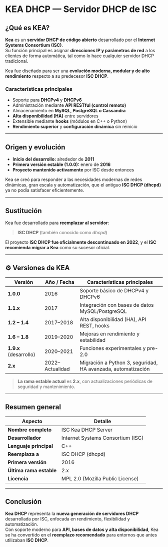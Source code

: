 #  KEA DHCP — Servidor DHCP de ISC

##  ¿Qué es KEA?

**Kea** es un **servidor DHCP de código abierto** desarrollado por el **Internet Systems Consortium (ISC)**.  
Su función principal es asignar **direcciones IP y parámetros de red** a los clientes de forma automática, tal como lo hace cualquier servidor DHCP tradicional.

Kea fue diseñado para ser una **evolución moderna, modular y de alto rendimiento** respecto a su predecesor **ISC DHCP**.

###  Características principales

- Soporte para **DHCPv4** y **DHCPv6**  
- Administración mediante **API RESTful (control remoto)**  
- Almacenamiento en **MySQL, PostgreSQL o Cassandra**  
- **Alta disponibilidad (HA)** entre servidores  
- Extensible mediante **hooks** (módulos en C++ o Python)  
- **Rendimiento superior** y **configuración dinámica** sin reinicio

---

##  Origen y evolución

- **Inicio del desarrollo:** alrededor de **2011**  
- **Primera versión estable (1.0.0):** enero de **2016**  
- **Proyecto mantenido activamente** por ISC desde entonces  

Kea se creó para responder a las necesidades modernas de redes dinámicas, gran escala y automatización, que el antiguo **ISC DHCP (dhcpd)** ya no podía satisfacer eficientemente.

---

##  Sustitución

Kea fue desarrollado para **reemplazar al servidor**:

> **ISC DHCP** (también conocido como *dhcpd*)

El proyecto **ISC DHCP fue oficialmente descontinuado en 2022**, y el **ISC recomienda migrar a Kea** como su sucesor oficial.

---

## ⚙️ Versiones de KEA

| Versión | Año / Fecha | Características principales |
|----------|--------------|------------------------------|
| **1.0.0** | 2016 | Soporte básico de DHCPv4 y DHCPv6 |
| **1.1.x** | 2017 | Integración con bases de datos MySQL/PostgreSQL |
| **1.2 – 1.4** | 2017–2018 | Alta disponibilidad (HA), API REST, hooks |
| **1.6 – 1.8** | 2019–2020 | Mejoras en rendimiento y estabilidad |
| **1.9.x** (desarrollo) | 2020–2021 | Funciones experimentales y pre-2.0 |
| **2.x** | 2022–Actualidad | Migración a Python 3, seguridad, HA avanzada, automatización |

>  **La rama estable actual** es **2.x**, con actualizaciones periódicas de seguridad y mantenimiento.

---

##  Resumen general

| Aspecto | Detalle |
|----------|----------|
| **Nombre completo** | ISC Kea DHCP Server |
| **Desarrollador** | Internet Systems Consortium (ISC) |
| **Lenguaje principal** | C++ |
| **Reemplaza a** | ISC DHCP (dhcpd) |
| **Primera versión** | 2016 |
| **Última rama estable** | 2.x |
| **Licencia** | MPL 2.0 (Mozilla Public License) |

---

##  Conclusión

**Kea DHCP** representa la **nueva generación de servidores DHCP** desarrollada por ISC, enfocada en rendimiento, flexibilidad y automatización.  
Con soporte moderno para **API, bases de datos y alta disponibilidad**, Kea se ha convertido en el **reemplazo recomendado** para entornos que antes utilizaban **ISC DHCP**.



